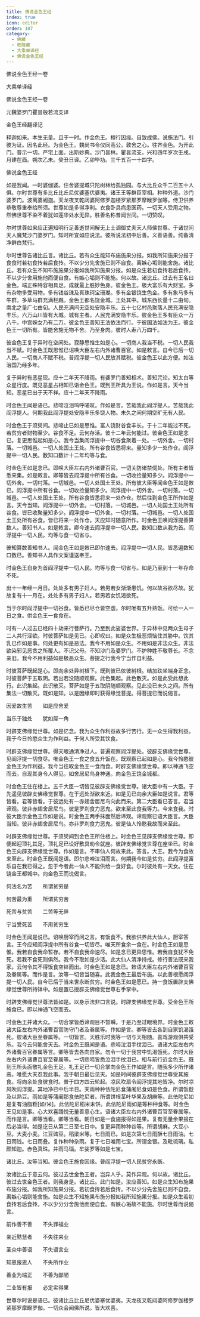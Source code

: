 ```yaml
---
title: 佛说金色王经
index: true
icon: editor
order: 107
category:
  - 佛藏
  - 乾隆藏
  - 大乘单译经
  - 佛说金色王经
---
```


佛说金色王经一卷  

大乘单译经  

佛说金色王经一卷  

元魏婆罗门瞿昙般若流支译  

金色王经翻译记  

释迦如来。本生无量。且于一时。作金色王。檀行因缘。自致成佛。说施法门。引彼为证。因名此经。为金色王。魏尚书令仪同高公。敦舍之心。往齐金色。为开此门。普示一切。严宅上面。出斯妙典。沙门昙林。瞿昙流支。兴和四年岁次壬戌。月建在酉。朔次乙未。癸丑日译。乙卯毕功。三千五百一十四字。  

佛说金色王经  

如是我闻。一时婆伽婆。住舍婆提城只陀树林给孤独园。与大比丘众千二百五十人俱。尔时世尊有多比丘比丘尼优婆塞优婆夷。诸王王等群臣宰相。种种外道。沙门婆罗门。波离婆阇迦。天龙夜叉乾闼婆阿修罗迦楼罗紧那罗摩睺罗伽等。侍卫供养恭敬尊重奉给所须。世尊如是多得净利。衣食卧具病患医药。一切天人受用之物。然佛世尊不染不着犹如莲华处水无异。胜善名称普闻世间。一切赞叹。  

尔时世尊如来应正遍知明行足善逝世间解无上士调御丈夫天人师佛世尊。于诸世间天人魔梵沙门婆罗门。知时所宜如应说法。彼所说法初中后善。义善语善。纯备清净鲜白梵行。  

尔时世尊告诸比丘言。诸比丘。若有众生能知布施施果分报。如我所知施果分报于食食时若初食抟若后食抟。不以少分先舍施已则不自食。离嫉心垢则能舍施。诸比丘。若有众生不知布施施果分报如我所知施果分报。如是众生若初食抟若后食抟。不以少分舍用施他而便自食。有嫉心垢则不能施。何以故。诸比丘。过去有王名曰金色。端正殊特容相具足。成就最上胜妙色身。彼金色王。极大富乐有大财宝。多有杂物多受用物。多有钱谷珠及真珠珂宝珊瑚。多有金银饶生色金。多有象马多有牛群。多草马群充满栏厩。金色王都名饶金城。王处其中。城东西长量十二由旬。南北之量广七由旬。人民充满间无空处安隐丰乐。五十七亿村邑聚落人民充满安隐丰乐。六万山川皆有大城。城有主者。人民充满安隐丰乐。彼金色王多有臣众一万八千。中宫婇女乃有二万。彼金色王善知王法依法而行。于彼国法如法为王。彼金色王一切所有。皆能舍施无物不舍。乃至身肉。彼时人寿八万四千。  

彼金色王复于异时在空闲处。寂静思惟生如是心。一切商人我当不税。一切人民我当不赋。时金色王既思惟已诏唤大臣左右内外诸曹百官。如是敕言。自今已后一切人民。一切商人不赋不税。普阎浮提一切人民放其赋税。彼金色王以此方便。如法治国乃经多年。  

复于异时有恶星现。应十二年天不降雨。有婆罗门善知相术。善知咒论。知太白等众星行度。既见恶星占相知已诣金色王。既到王所具为王说。作如是言。天今当知。恶星已出于天不祥。应十二年天不降雨。  

时金色王闻是语已。悲啼泣泪呜呼嗟叹。作如是言。苦哉我此阎浮提人。苦哉我此阎浮提人。何期我此阎浮提处安隐丰乐多饶人物。未久之间何期空旷无有人民。  

时金色王于须臾间。悲啼止已如是思惟。富人饶财谷食丰长。于十二年能过不死。若贫穷者财物至少。谷食不足。云何存活。彼十二年云何能过。彼金色王如是念已。复更思惟起如是心。我今当集阎浮提中一切谷食聚着一处。一切外舍。一切村落。一切城邑。一切人处国土王处。所有谷食皆悉将来。量知多少一处作仓。阎浮提中一切人民。数知口数计十二年均等与食。  

时金色王如是念已。即唤大臣左右内外诸曹百官。一切关防诸禁伺处。所有主者皆悉来集。如是敕言。卿等皆去阎浮提中所有谷食。一切收捡量知多少。阎浮提中一切外舍。一切村落。一切城邑。一切人处国土王处。所有彼大臣等闻金色王如是敕已。阎浮提中所有谷食。一切收捡量知多少。阎浮提中一切外舍。一切村落。一切城邑。一切人处国土王处。所有谷食皆悉将来一处作仓。然后往到金色王所作如是言。天今当知。阎浮提中一切外舍。一切村落。一切城邑。一切人处国土王处所有谷食。皆已收聚量知多少。阎浮提中一切外舍。一切村落。一切城邑。一切人处国土王处所有谷食。皆已将来一处作仓。天应知时随意所作。时金色王唤阎浮提善算数人。善知书人。如是敕言。卿今速去阎浮提中一切人民。数知口数从我为首。阎浮提中一切人民。均等与食一切省与。  

彼知算数善知书人。闻金色王如是敕已即尔速去。阎浮提中一切人民。皆悉遍数知口数已。善知书人具作文案谨送奉王。  

时金色王自身为首阎浮提中一切人民。均等与食一切省与。如是乃至到十一年存命不死。  

出十一年经一月日。处处多有男子妇人。若男若女渐渐患饥。何以故谷欲尽故。犹故复有十一月在。处处多有男子妇人。若男若女饥渴欲死。  

当于尔时阎浮提中一切谷食。皆悉已尽仓皆空虚。尔时唯有五升熟饭。可给一人一日之食。供金色王一食食在。  

时有一人过去已经四十劫来行菩萨行。乃至到此娑婆世界。于异林中见两众生母子二人共行淫欲。时彼菩萨如是见已。心即叹曰。如是众生极恶烦恼住其胁中。饮其乳已作如是事。何处更有如是恶法。我今不用如是众生。不用如是非法众生。非法欲染邪见恶贪之所覆人。不识父母。不知沙门及婆罗门。不护种姓不敬尊长。不念亲旧。我今不用利益如是极恶众生。菩提之行我今宁当作自利益。  

时彼菩萨既起是心。即向余处异树根下。既到彼已依彼树根。结加趺坐端身正念。时彼菩萨于五取阴。若出若没随顺观察。此色集起。此色散灭。如是此受此想此行。此识集起。此识散灭。菩萨如是于五取阴随顺观察。见此没已未久之间。所有集法一切散灭。既如是知。以是因缘即时获得缘觉菩提。得菩提已而说偈言。  

因爱故生苦　　如是应舍爱  

当乐于独处　　犹如犀一角  

时辟支佛缘觉世尊。如是忆念。我为众生作利益故多行苦行。无一众生得我利益。我于今日怜愍众生为作利益。于何人所受其饮食。  

时辟支佛缘觉世尊。得天眼通清净过人。普遍观察阎浮提处。彼辟支佛缘觉世尊。见阎浮提一切食尽。唯金色王一食之食五升饭在。既观察已起如是心。我今怜愍彼金色王为作利益。我今当往取金色王一食而食。时辟支佛缘觉世尊。即以神通飞空而去。自现其身令人得见。如舍居尼鸟身神通。向金色王饶金城都。  

时金色王住在楼上。五千大臣一切皆见彼辟支佛缘觉世尊。诸大臣中有一大臣。于先遥见彼辟支佛缘觉世尊。在于远处渐欲来近。如是见已向余大臣如是说言。君等皆看。君等皆看。于彼远处有一赤翅舍居尼鸟向此而来。第二大臣看已答言。君当谛观。彼非赤翅舍居尼鸟。彼是罗刹食力恶鬼。欲来至此食我等力。今来食我。时彼大臣示金色王作如是说。时金色王两手抹面然后谛观。谛观察已语大臣言。大臣当知。彼非赤翅舍居尼鸟。亦非罗刹食力恶鬼。彼是仙人怜愍我故而来至此。  

时辟支佛缘觉世尊。于须臾间到金色王所住楼上。时金色王见辟支佛缘觉世尊。即便起迎顶礼其足。顶礼足已设好敷具劝令就座。彼辟支佛缘觉世尊在座坐已。时金色王向辟支佛缘觉世尊。作如是言。不审仙人何故来此。答言。大王。我今为食故来至此。时金色王既闻是语。即尔悲啼泣泪而言。何期我今如是贫穷。此阎浮提富乐自在我已得之。忽于今者此一仙人不能供给一食好食。尔时彼处有一天女。住在饶金王都城中。向金色王而说偈言。  

何法名为苦　　所谓贫穷是  

何苦最为重　　所谓贫穷苦  

死苦与贫苦　　二苦等无异  

宁当受死苦　　不用贫穷生  

时金色王闻是说已。诏唤厨宰而问之言。有饭食不。我欲供养此大仙人。厨宰答言。王今应知阎浮提中所有谷食一切皆尽。唯天所食余一食在。时金色王如是思惟。我若自食我命暂存。若不自食我命速尽。如是念已更异思惟。若我自食犹不免死。若我不食死则俱然。我今不取如是少活。此大仙人清净持戒。修行善法既来我家。云何令其不得饭食空钵而出。时金色王如是念已。敕语大臣左右内外诸曹百官及眷属等。而作是言。汝等一切皆当随喜。此我金色王最后布施。以此善根愿阎浮提一切人民。自今已后于当来世永断贫穷。时金色王如是愿已。持一食饭置辟支佛缘觉世尊所持钵中。如是置已授辟支佛缘觉世尊右手掌中。  

时辟支佛缘觉世尊法皆如是。以身示法非口言说。时辟支佛缘觉世尊。受金色王所施食已。即以神通飞空而去。  

时金色王并诸大众。一切合掌皆悉谛观目不暂瞬。于是乃至过眼境界。时金色王敕诸大臣左右内外诸曹百官防守门者及眷属等。作如是言。卿等皆去各到自家饥渴饿死。彼诸大臣至眷属等。一切皆言。天胜乐时我等一切与天相随。喜戏游观俱共受乐。我今云何能舍天去。时金色王既闻是语。悲啼泣泪手抆泪已。语诸大臣左右内外诸曹百官眷属等言。卿等皆去各向自家。勿令一切于我宫中饥渴饿死。尔时大臣左右内外诸曹百官至眷属等。一切悲啼皆悉泣泪手抆泪已。相与前行近金色王。既到王所头面敬礼金色王足。礼王足已一切合掌向金色王作如是言。随我多少所作诸恶。唯愿大天忍我此事。我于朝日最后见天。如是时间彼辟支佛缘觉世尊受其施食。将向余处食彼食时。普于四方四云轮起。凉风吹扇令阎浮提其地皆净。尔时凉风吹阎浮提。其地净已中后半日。天雨种种佉陀尼食蒲阇尼食如是色食。所谓饭麨及以熟豆。雨如是等蒲阇那食佉陀尼者。所谓饼根茎叶华果及胡麻等。此佉陀尼如是复有油脂粔[如/米]。此佉陀尼稻米末饼。此佉陀尼雨如是等种种食等。时金色王见如是事。心大欢喜踊悦无量善意心生。语诸大臣左右内外诸曹百官至眷属等。而作是言。卿等当看。卿等当看。朝日如是一食施报得如是果。复有无量余果报在后必当得。如是讫日从第二日至七日中。复更异雨种种谷等。所谓胡麻。大豆小豆。大麦小麦。江豆豍豆。稻梁米等。七日雨已。如是次第七日雨酥七日雨油。七日雨钱。七日雨叠。复作种种杂雨。复于七日唯雨七宝。所谓金银。及毗琉璃。私颇知迦。赤色真珠。并雨马瑙。牟娑罗等如是七宝。  

诸比丘。汝等当知。彼金色王施食因缘。普阎浮提一切人民贫穷永断。  

汝诸比丘于意云何。彼过去世金色王者。岂异人乎。莫作异观。何以故。诸比丘。彼过去世金色王者。则我身是。诸比丘。此门如是。汝应善知。如是众生知布施果布施分报。如我所知施果分报。若初食抟若后食抟。不以少分先舍施已则不自食。离嫉心垢则能舍施。如是众生不知施果布施分报如我所知施果分报。如是众生若初食抟若后食抟。不以少分分舍施他而便自食。有嫉心垢故不能施。尔时世尊而说偈言。  

前作善不善　　不失罪福业  

亲近黠慧者　　不失往来业  

圣众中善语　　不失语言业  

知恩报恩人　　不失所作业  

善业为端正　　不善为鄙陋  

二业皆有报　　必定实得果  

世尊尔时说是语已。彼诸比丘比丘尼优婆塞优婆夷。天龙夜叉乾闼婆阿修罗伽楼罗紧那罗摩睺罗伽。一切众会闻佛所说。皆大欢喜。  
